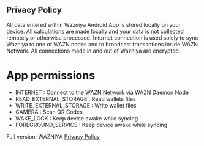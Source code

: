 ## Privacy Policy

All data entered within Wazniya Android App is stored locally on your device. All calculations are made locally and your data is not collected remotely or otherwise processed.
Internet connection is used solely to sync Wazniya to one of WAZN nodes and to broadcast transactions inside WAZN Network. All connections made in and out of Wazniya are encrypted.

# App permissions

- INTERNET : Connect to the WAZN Network via WAZN Daemon Node
- READ_EXTERNAL_STORAGE : Read wallets files
- WRITE_EXTERNAL_STORAGE : Write wallet files
- CAMERA : Scan QR Codes
- WAKE_LOCK : Keep device awake while syncing
- FOREGROUND_SERVICE : Keep device awake while syncing

Full version: WAZNIYA [Privacy Policy](https://wazniya.com/privacy-policy.html)
